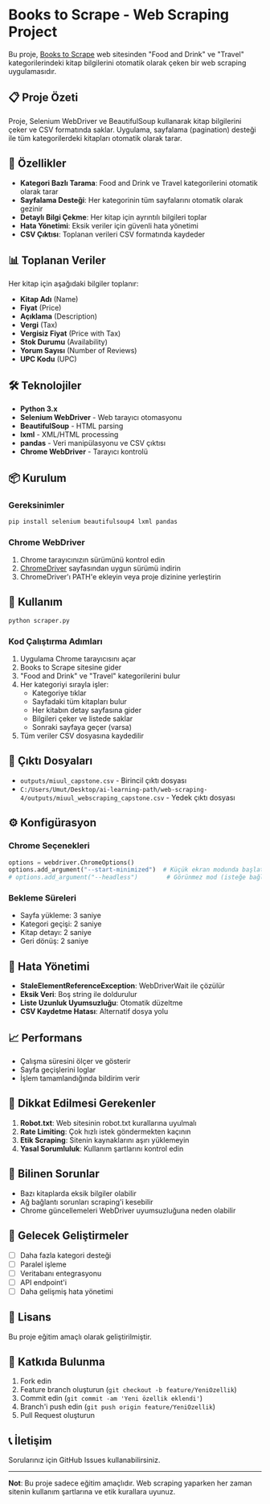 # Books to Scrape - Web Scraping Project

Bu proje, [Books to Scrape](https://books.toscrape.com/) web sitesinden "Food and Drink" ve "Travel" kategorilerindeki kitap bilgilerini otomatik olarak çeken bir web scraping uygulamasıdır.

## 📋 Proje Özeti

Proje, Selenium WebDriver ve BeautifulSoup kullanarak kitap bilgilerini çeker ve CSV formatında saklar. Uygulama, sayfalama (pagination) desteği ile tüm kategorilerdeki kitapları otomatik olarak tarar.

## 🚀 Özellikler

- **Kategori Bazlı Tarama**: Food and Drink ve Travel kategorilerini otomatik olarak tarar
- **Sayfalama Desteği**: Her kategorinin tüm sayfalarını otomatik olarak gezinir
- **Detaylı Bilgi Çekme**: Her kitap için ayrıntılı bilgileri toplar
- **Hata Yönetimi**: Eksik veriler için güvenli hata yönetimi
- **CSV Çıktısı**: Toplanan verileri CSV formatında kaydeder

## 📊 Toplanan Veriler

Her kitap için aşağıdaki bilgiler toplanır:

- **Kitap Adı** (Name)
- **Fiyat** (Price)
- **Açıklama** (Description)
- **Vergi** (Tax)
- **Vergisiz Fiyat** (Price with Tax)
- **Stok Durumu** (Availability)
- **Yorum Sayısı** (Number of Reviews)
- **UPC Kodu** (UPC)

## 🛠️ Teknolojiler

- **Python 3.x**
- **Selenium WebDriver** - Web tarayıcı otomasyonu
- **BeautifulSoup** - HTML parsing
- **lxml** - XML/HTML processing
- **pandas** - Veri manipülasyonu ve CSV çıktısı
- **Chrome WebDriver** - Tarayıcı kontrolü

## 📦 Kurulum

### Gereksinimler

```bash
pip install selenium beautifulsoup4 lxml pandas
```

### Chrome WebDriver

1. Chrome tarayıcınızın sürümünü kontrol edin
2. [ChromeDriver](https://chromedriver.chromium.org/) sayfasından uygun sürümü indirin
3. ChromeDriver'ı PATH'e ekleyin veya proje dizinine yerleştirin

## 🎯 Kullanım

```bash
python scraper.py
```

### Kod Çalıştırma Adımları

1. Uygulama Chrome tarayıcısını açar
2. Books to Scrape sitesine gider
3. "Food and Drink" ve "Travel" kategorilerini bulur
4. Her kategoriyi sırayla işler:
   - Kategoriye tıklar
   - Sayfadaki tüm kitapları bulur
   - Her kitabın detay sayfasına gider
   - Bilgileri çeker ve listede saklar
   - Sonraki sayfaya geçer (varsa)
5. Tüm veriler CSV dosyasına kaydedilir

## 📁 Çıktı Dosyaları

- `outputs/miuul_capstone.csv` - Birincil çıktı dosyası
- `C:/Users/Umut/Desktop/ai-learning-path/web-scraping-4/outputs/miuul_webscraping_capstone.csv` - Yedek çıktı dosyası

## ⚙️ Konfigürasyon

### Chrome Seçenekleri

```python
options = webdriver.ChromeOptions()
options.add_argument("--start-minimized")  # Küçük ekran modunda başlat
# options.add_argument("--headless")        # Görünmez mod (isteğe bağlı)
```

### Bekleme Süreleri

- Sayfa yükleme: 3 saniye
- Kategori geçişi: 2 saniye
- Kitap detayı: 2 saniye
- Geri dönüş: 2 saniye

## 🔧 Hata Yönetimi

- **StaleElementReferenceException**: WebDriverWait ile çözülür
- **Eksik Veri**: Boş string ile doldurulur
- **Liste Uzunluk Uyumsuzluğu**: Otomatik düzeltme
- **CSV Kaydetme Hatası**: Alternatif dosya yolu

## 📈 Performans

- Çalışma süresini ölçer ve gösterir
- Sayfa geçişlerini loglar
- İşlem tamamlandığında bildirim verir

## 🚨 Dikkat Edilmesi Gerekenler

1. **Robot.txt**: Web sitesinin robot.txt kurallarına uyulmalı
2. **Rate Limiting**: Çok hızlı istek göndermekten kaçının
3. **Etik Scraping**: Sitenin kaynaklarını aşırı yüklemeyin
4. **Yasal Sorumluluk**: Kullanım şartlarını kontrol edin

## 🐛 Bilinen Sorunlar

- Bazı kitaplarda eksik bilgiler olabilir
- Ağ bağlantı sorunları scraping'i kesebilir
- Chrome güncellemeleri WebDriver uyumsuzluğuna neden olabilir

## 🔄 Gelecek Geliştirmeler

- [ ] Daha fazla kategori desteği
- [ ] Paralel işleme
- [ ] Veritabanı entegrasyonu
- [ ] API endpoint'i
- [ ] Daha gelişmiş hata yönetimi

## 📄 Lisans

Bu proje eğitim amaçlı olarak geliştirilmiştir.

## 🤝 Katkıda Bulunma

1. Fork edin
2. Feature branch oluşturun (`git checkout -b feature/YeniOzellik`)
3. Commit edin (`git commit -am 'Yeni özellik eklendi'`)
4. Branch'i push edin (`git push origin feature/YeniOzellik`)
5. Pull Request oluşturun

## 📞 İletişim

Sorularınız için GitHub Issues kullanabilirsiniz.

---

**Not**: Bu proje sadece eğitim amaçlıdır. Web scraping yaparken her zaman sitenin kullanım şartlarına ve etik kurallara uyunuz.